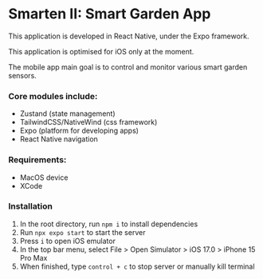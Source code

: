 # Smarten II: Smart Garden App

This application is developed in React Native, under the Expo framework.

This application is optimised for iOS only at the moment.

The mobile app main goal is to control and monitor various smart garden sensors.



### Core modules include:
- Zustand (state management)
- TailwindCSS/NativeWind (css framework)
- Expo (platform for developing apps)
- React Native navigation


### Requirements:
- MacOS device
- XCode

### Installation
1. In the root directory, run `npm i` to install dependencies 
2. Run `npx expo start` to start the server
3. Press `i` to open iOS emulator
4. In the top bar menu, select File > Open Simulator > iOS 17.0 > iPhone 15 Pro Max
4. When finished, type `control + c` to stop server or manually kill terminal

